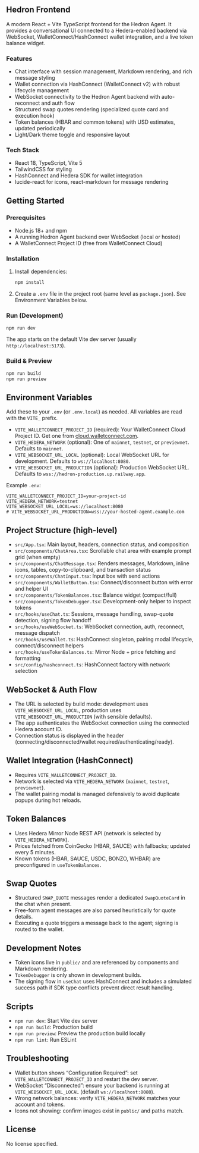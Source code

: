 ## Hedron Frontend

A modern React + Vite TypeScript frontend for the Hedron Agent. It provides a conversational UI connected to a Hedera-enabled backend via WebSocket, WalletConnect/HashConnect wallet integration, and a live token balance widget.

### Features
- Chat interface with session management, Markdown rendering, and rich message styling
- Wallet connection via HashConnect (WalletConnect v2) with robust lifecycle management
- WebSocket connectivity to the Hedron Agent backend with auto-reconnect and auth flow
- Structured swap quotes rendering (specialized quote card and execution hook)
- Token balances (HBAR and common tokens) with USD estimates, updated periodically
- Light/Dark theme toggle and responsive layout

### Tech Stack
- React 18, TypeScript, Vite 5
- TailwindCSS for styling
- HashConnect and Hedera SDK for wallet integration
- lucide-react for icons, react-markdown for message rendering

## Getting Started

### Prerequisites
- Node.js 18+ and npm
- A running Hedron Agent backend over WebSocket (local or hosted)
- A WalletConnect Project ID (free from WalletConnect Cloud)

### Installation
1. Install dependencies:
   ```bash
   npm install
   ```
2. Create a `.env` file in the project root (same level as `package.json`). See Environment Variables below.

### Run (Development)
```bash
npm run dev
```
The app starts on the default Vite dev server (usually `http://localhost:5173`).

### Build & Preview
```bash
npm run build
npm run preview
```

## Environment Variables
Add these to your `.env` (or `.env.local`) as needed. All variables are read with the `VITE_` prefix.

- `VITE_WALLETCONNECT_PROJECT_ID` (required): Your WalletConnect Cloud Project ID. Get one from [cloud.walletconnect.com](https://cloud.walletconnect.com).
- `VITE_HEDERA_NETWORK` (optional): One of `mainnet`, `testnet`, or `previewnet`. Defaults to `mainnet`.
- `VITE_WEBSOCKET_URL_LOCAL` (optional): Local WebSocket URL for development. Defaults to `ws://localhost:8080`.
- `VITE_WEBSOCKET_URL_PRODUCTION` (optional): Production WebSocket URL. Defaults to `wss://hedron-production.up.railway.app`.

Example `.env`:
```env
VITE_WALLETCONNECT_PROJECT_ID=your-project-id
VITE_HEDERA_NETWORK=testnet
VITE_WEBSOCKET_URL_LOCAL=ws://localhost:8080
# VITE_WEBSOCKET_URL_PRODUCTION=wss://your-hosted-agent.example.com
```

## Project Structure (high-level)
- `src/App.tsx`: Main layout, headers, connection status, and composition
- `src/components/ChatArea.tsx`: Scrollable chat area with example prompt grid (when empty)
- `src/components/ChatMessage.tsx`: Renders messages, Markdown, inline icons, tables, copy-to-clipboard, and transaction status
- `src/components/ChatInput.tsx`: Input box with send actions
- `src/components/WalletButton.tsx`: Connect/disconnect button with error and helper UI
- `src/components/TokenBalances.tsx`: Balance widget (compact/full)
- `src/components/TokenDebugger.tsx`: Development-only helper to inspect tokens
- `src/hooks/useChat.ts`: Sessions, message handling, swap-quote detection, signing flow handoff
- `src/hooks/useWebSocket.ts`: WebSocket connection, auth, reconnect, message dispatch
- `src/hooks/useWallet.ts`: HashConnect singleton, pairing modal lifecycle, connect/disconnect helpers
- `src/hooks/useTokenBalances.ts`: Mirror Node + price fetching and formatting
- `src/config/hashconnect.ts`: HashConnect factory with network selection

## WebSocket & Auth Flow
- The URL is selected by build mode: development uses `VITE_WEBSOCKET_URL_LOCAL`, production uses `VITE_WEBSOCKET_URL_PRODUCTION` (with sensible defaults).
- The app authenticates the WebSocket connection using the connected Hedera account ID.
- Connection status is displayed in the header (connecting/disconnected/wallet required/authenticating/ready).

## Wallet Integration (HashConnect)
- Requires `VITE_WALLETCONNECT_PROJECT_ID`.
- Network is selected via `VITE_HEDERA_NETWORK` (`mainnet`, `testnet`, `previewnet`).
- The wallet pairing modal is managed defensively to avoid duplicate popups during hot reloads.

## Token Balances
- Uses Hedera Mirror Node REST API (network is selected by `VITE_HEDERA_NETWORK`).
- Prices fetched from CoinGecko (HBAR, SAUCE) with fallbacks; updated every 5 minutes.
- Known tokens (HBAR, SAUCE, USDC, BONZO, WHBAR) are preconfigured in `useTokenBalances`.

## Swap Quotes
- Structured `SWAP_QUOTE` messages render a dedicated `SwapQuoteCard` in the chat when present.
- Free-form agent messages are also parsed heuristically for quote details.
- Executing a quote triggers a message back to the agent; signing is routed to the wallet.

## Development Notes
- Token icons live in `public/` and are referenced by components and Markdown rendering.
- `TokenDebugger` is only shown in development builds.
- The signing flow in `useChat` uses HashConnect and includes a simulated success path if SDK type conflicts prevent direct result handling.

## Scripts
- `npm run dev`: Start Vite dev server
- `npm run build`: Production build
- `npm run preview`: Preview the production build locally
- `npm run lint`: Run ESLint

## Troubleshooting
- Wallet button shows “Configuration Required”: set `VITE_WALLETCONNECT_PROJECT_ID` and restart the dev server.
- WebSocket “Disconnected”: ensure your backend is running at `VITE_WEBSOCKET_URL_LOCAL` (default `ws://localhost:8080`).
- Wrong network balances: verify `VITE_HEDERA_NETWORK` matches your account and tokens.
- Icons not showing: confirm images exist in `public/` and paths match.

## License
No license specified.
